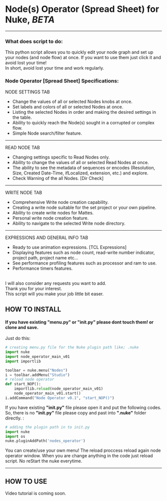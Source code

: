# Node(s) Operator (Spread Sheet) for Nuke, *BETA*
___
### What does script to do:
This python script allows you to quickly edit your node graph and set up your nodes (and node flow) at once.  If you want to use them just click it and avoid lost your time! 
<br>In short, avoid lost your time and work regularly.

### Node Operator [Spread Sheet] Specifications:

NODE SETTINGS TAB
- Change the values of all or selected Nodes knobs at once.
- Set labels and colors of all or selected Nodes at once.
- Listing the selected Nodes in order and making the desired settings in the table.
- Ability to quickly reach the Node(s) sought in a corrupted or complex flow.
- Simple Node search/filter feature.

----
READ NODE TAB
- Changing settings specific to Read Nodes only.
- Ability to change the values of all or selected Read Nodes at once.
- The ability to see the metadata of sequences or encodes (Resolution, Size, Created Date-Time, ifLocalized, extension, etc.) and explore.
- Check Warning of the all Nodes. [Dir Check]

----
WRITE NODE TAB
- Comprehensive Write node creation capability.
- Creating a write node suitable for the set project or your own pipeline.
- Ability to create write nodes for Mattes.
- Personal write node creation feature.
- Ability to navigate to the selected Write node directory.

-----
EXPRESSIONS AND GENERAL INFO TAB
- Ready to use animation expressions. [TCL Expressions]
- Displaying features such as node count, read-write number indicator, project path, project name etc...
- See performance profiling features such as processor and ram to use.
- Performance timers features. 


<br>I will also consider any requests you want to add.
<br>Thank you for your interest.
<br>This script will you make your job little bit easer. 

HOW TO INSTALL
---
#### If you have existing "menu.py" or "init.py" please dont touch them! or clone and save.

Just do this:

```python
# creating menu.py file for the Nuke plugin path like; .nuke
import nuke
import node_operator_main_v01
import importlib

toolbar = nuke.menu("Nodes")
i = toolbar.addMenu("Studio")
# reload node operator
def start_NOP():
    importlib.reload(node_operator_main_v01)
    node_operator_main_v01.start()
i.addCommand("Node Operator v0.1", "start_NOP()")
```
    
If you have existing **"init.py"** file please open it and put the following codes. So, there is no **"init.py"** file please copy and past into **".nuke"** folder directly. :
```python
# adding the plugin path in to init.py
import nuke
import os
nuke.pluginAddPath('nodes_operator')
```
You can create/use your own menu! 
The reload proccess reload again node operator window. When you are change anything in the code just reload script. No reStart the nuke everytime.
___

HOW TO USE
---
Video tutorial is coming soon.

